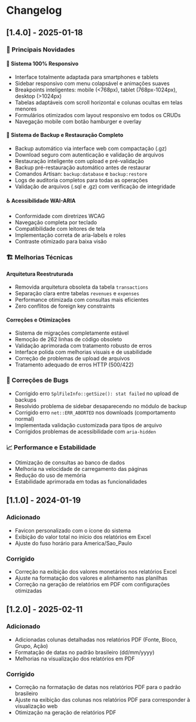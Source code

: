 # Changelog

## [1.4.0] - 2025-01-18

### 🚀 Principais Novidades

#### 📱 Sistema 100% Responsivo
- Interface totalmente adaptada para smartphones e tablets
- Sidebar responsivo com menu colapsável e animações suaves
- Breakpoints inteligentes: mobile (<768px), tablet (768px-1024px), desktop (>1024px)
- Tabelas adaptáveis com scroll horizontal e colunas ocultas em telas menores
- Formulários otimizados com layout responsivo em todos os CRUDs
- Navegação mobile com botão hamburger e overlay

#### 💾 Sistema de Backup e Restauração Completo
- Backup automático via interface web com compactação (.gz)
- Download seguro com autenticação e validação de arquivos
- Restauração inteligente com upload e pré-validação
- Backup pré-restauração automático antes de restaurar
- Comandos Artisan: `backup:database` e `backup:restore`
- Logs de auditoria completos para todas as operações
- Validação de arquivos (.sql e .gz) com verificação de integridade

#### ♿ Acessibilidade WAI-ARIA
- Conformidade com diretrizes WCAG
- Navegação completa por teclado
- Compatibilidade com leitores de tela
- Implementação correta de aria-labels e roles
- Contraste otimizado para baixa visão

### 🏗️ Melhorias Técnicas

#### Arquitetura Reestruturada
- Removida arquitetura obsoleta da tabela `transactions`
- Separação clara entre tabelas `revenues` e `expenses`
- Performance otimizada com consultas mais eficientes
- Zero conflitos de foreign key constraints

#### Correções e Otimizações
- Sistema de migrações completamente estável
- Remoção de 262 linhas de código obsoleto
- Validação aprimorada com tratamento robusto de erros
- Interface polida com melhorias visuais e de usabilidade
- Correção de problemas de upload de arquivos
- Tratamento adequado de erros HTTP (500/422)

### 🔧 Correções de Bugs
- Corrigido erro `SplFileInfo::getSize(): stat failed` no upload de backups
- Resolvido problema de sidebar desaparecendo no módulo de backup
- Corrigido erro `net::ERR_ABORTED` nos downloads (comportamento normal)
- Implementada validação customizada para tipos de arquivo
- Corrigidos problemas de acessibilidade com `aria-hidden`

### 📈 Performance e Estabilidade
- Otimização de consultas ao banco de dados
- Melhoria na velocidade de carregamento das páginas
- Redução do uso de memória
- Estabilidade aprimorada em todas as funcionalidades

## [1.1.0] - 2024-01-19

### Adicionado
- Favicon personalizado com o ícone do sistema
- Exibição do valor total no início dos relatórios em Excel
- Ajuste do fuso horário para America/Sao_Paulo

### Corrigido
- Correção na exibição dos valores monetários nos relatórios Excel
- Ajuste na formatação dos valores e alinhamento nas planilhas
- Correção na geração de relatórios em PDF com configurações otimizadas 

## [1.2.0] - 2025-02-11

### Adicionado
- Adicionadas colunas detalhadas nos relatórios PDF (Fonte, Bloco, Grupo, Ação)
- Formatação de datas no padrão brasileiro (dd/mm/yyyy)
- Melhorias na visualização dos relatórios em PDF

### Corrigido
- Correção na formatação de datas nos relatórios PDF para o padrão brasileiro
- Ajuste na exibição das colunas nos relatórios PDF para corresponder à visualização web
- Otimização na geração de relatórios PDF